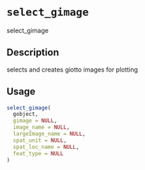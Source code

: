 # `select_gimage`

select_gimage


## Description

selects and creates giotto images for plotting


## Usage

```r
select_gimage(
  gobject,
  gimage = NULL,
  image_name = NULL,
  largeImage_name = NULL,
  spat_unit = NULL,
  spat_loc_name = NULL,
  feat_type = NULL
)
```


